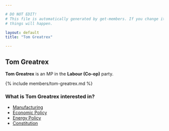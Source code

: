 ```yaml
---

# DO NOT EDIT!
# This file is automatically generated by get-members. If you change it, bad
# things will happen.

layout: default
title: "Tom Greatrex"

---
```


## Tom Greatrex

**Tom Greatrex** is an MP in the **Labour (Co-op)** party.

{% include members/tom-greatrex.md %}

### What is Tom Greatrex interested in?


* [Manufacturing](/interests/manufacturing.html)
* [Economic Policy](/interests/economic-policy.html)
* [Energy Policy](/interests/energy-policy.html)
* [Constitution](/interests/constitution.html)
